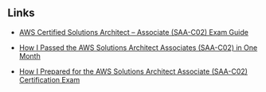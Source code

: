 ## Links

- [AWS Certified Solutions Architect – Associate
(SAA-C02) Exam Guide](https://d1.awsstatic.com/training-and-certification/docs-sa-assoc/AWS-Certified-Solutions-Architect-Associate_Exam-Guide.pdf)

- [How I Passed the AWS Solutions Architect Associates (SAA-C02) in One Month
](https://betterprogramming.pub/how-i-passed-the-aws-solutions-architect-associates-saa-c02-in-one-month-eac64768d236) 

- [How I Prepared for the AWS Solutions Architect Associate (SAA-C02) Certification Exam
](https://aws.plainenglish.io/how-i-prepared-for-aws-solutions-architect-associate-saa-c02-certification-3fffcbc9ccc5)